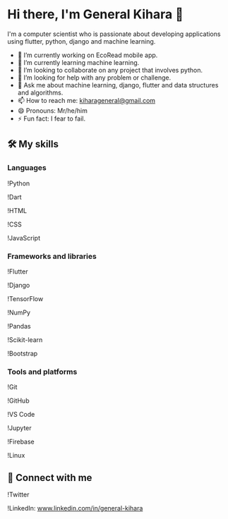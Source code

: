# Hi there, I'm General Kihara 👋

I'm a computer scientist who is passionate about developing applications using flutter, python, django and machine learning.

- 🔭 I’m currently working on EcoRead mobile app.
- 🌱 I’m currently learning machine learning.
- 👯 I’m looking to collaborate on any project that involves python.
- 🤔 I’m looking for help with any problem or challenge.
- 💬 Ask me about machine learning, django, flutter and data structures and algorithms.
- 📫 How to reach me: kiharageneral@gmail.com
- 😄 Pronouns: Mr/he/him
- ⚡ Fun fact: I fear to fail.

## 🛠️ My skills

### Languages

!Python

!Dart

!HTML

!CSS

!JavaScript

### Frameworks and libraries

!Flutter

!Django

!TensorFlow

!NumPy

!Pandas

!Scikit-learn

!Bootstrap

### Tools and platforms

!Git

!GitHub

!VS Code

!Jupyter

!Firebase

!Linux



## 🤝 Connect with me

!Twitter

!LinkedIn: www.linkedin.com/in/general-kihara

